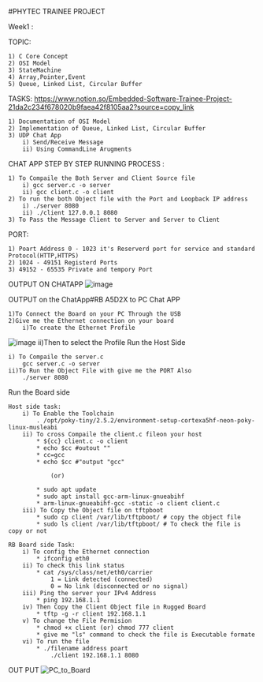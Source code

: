 #PHYTEC TRAINEE PROJECT 

Week1 :

TOPIC:  
    
    1) C Core Concept
    2) OSI Model
    3) StateMachine
    4) Array,Pointer,Event
    5) Queue, Linked List, Circular Buffer
TASKS: 
https://www.notion.so/Embedded-Software-Trainee-Project-21da2c234f678020b9faea42f8105aa2?source=copy_link

    1) Documentation of OSI Model 
    2) Implementation of Queue, Linked List, Circular Buffer
    3) UDP Chat App
        i) Send/Receive Message
        ii) Using CommandLine Arugments
        
CHAT APP STEP BY STEP RUNNING PROCESS :
    
    1) To Compaile the Both Server and Client Source file
        i) gcc server.c -o server
        ii) gcc client.c -o client
    2) To run the both Object file with the Port and Loopback IP address
        i) ./server 8080
        ii) ./client 127.0.0.1 8080
    3) To Pass the Message Client to Server and Server to Client
PORT:

    1) Poart Address 0 - 1023 it's Reserverd port for service and standard Protocol(HTTP,HTTPS)
    2) 1024 - 49151 Registerd Ports 
    3) 49152 - 65535 Private and tempory Port
OUTPUT ON CHATAPP
    ![image](https://github.com/user-attachments/assets/a910868e-f48a-46f2-814a-e63b69b2c60a)

OUTPUT on the ChatApp#RB A5D2X to PC Chat APP

    1)To Connect the Board on your PC Through the USB
    2)Give me the Ethernet connection on your board 
 	    i)To create the Ethernet Profile
 ![image](https://github.com/user-attachments/assets/c33722b1-deff-4ed9-8ba7-24e0fd3b44d3)
 	    ii)Then to select the Profile
Run the Host Side  

	i) To Compaile the server.c
		gcc server.c -o server
	ii)To Run the Object File with give me the PORT Also
		./server 8080
Run the Board side

	Host side task:
		i) To Enable the Toolchain
			. /opt/poky-tiny/2.5.2/environment-setup-cortexa5hf-neon-poky-linux-musleabi
		ii) To cross Compaile the client.c fileon your host 
			* ${cc} client.c -o client
  			* echo $cc #outout ""
  			* cc=gcc
			* echo $cc #"output "gcc"
	
				(or)
	
			* sudo apt update
  			* sudo apt install gcc-arm-linux-gnueabihf
			* arm-linux-gnueabihf-gcc -static -o client client.c
 		iii) To Copy the Object file on tftpboot
 			* sudo cp client /var/lib/tftpboot/ # copy the object file
			* sudo ls client /var/lib/tftpboot/ # To check the file is copy or not
	
	RB Board side Task:
		i) To config the Ethernet connection
			* ifconfig eth0
		ii) To check this link status
			* cat /sys/class/net/eth0/carrier
				1 = Link detected (connected)
				0 = No link (disconnected or no signal)
		iii) Ping the server your IPv4 Address
			* ping 192.168.1.1
		iv) Then Copy the Client Object file in Rugged Board
			* tftp -g -r client 192.168.1.1
		v) To change the File Permision
			* chmod +x client (or) chmod 777 client
			* give me "ls" command to check the file is Executable formate
		vi) To run the file
			* ./filename address poart
				./client 192.168.1.1 8080   
OUT PUT
        ![PC_to_Board](https://github.com/user-attachments/assets/86707ac6-a091-4c52-9445-6096f924d687)



